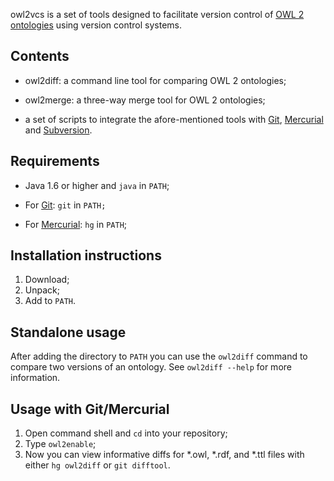 owl2vcs is a set of tools designed to facilitate version control of [OWL 2
ontologies][1] using version control systems.

## Contents

-   owl2diff: a command line tool for comparing OWL 2 ontologies;

-   owl2merge: a three-way merge tool for OWL 2 ontologies;

-   a set of scripts to integrate the afore-mentioned tools with [Git][2],
    [Mercurial][3] and [Subversion][4].

## Requirements

-   Java 1.6 or higher and `java` in `PATH`;

-   For [Git][2]: `git` in `PATH;`

-   For [Mercurial][3]: `hg` in `PATH`;

## Installation instructions

 1. Download;
 2. Unpack;
 3. Add to `PATH`.

## Standalone usage

After adding the directory to `PATH` you can use the `owl2diff` command to compare two versions of an ontology. See `owl2diff --help` for more information.

## Usage with Git/Mercurial

 1. Open command shell and `cd` into your repository;
 2. Type `owl2enable`;
 3. Now you can view informative diffs for *.owl, *.rdf, and *.ttl files with either `hg owl2diff` or `git difftool`.

[1]: http://www.w3.org/TR/owl2-overview/

[2]: http://git-scm.com/

[3]: http://mercurial.selenic.com/

[4]: http://subversion.apache.org/
